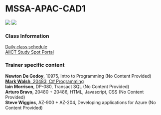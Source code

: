 
# MSSA-APAC-CAD1



![](images/AIICT.png)
![](images/Microsoft.png)

### Class Information
[Daily class schedule](/Documents/CAD-Learning-Plan.md)<br>
[AIICT Study Spot Portal](https://www.studyspot.com.au/my/)




### Trainer specific content

**Newton De Godoy**, 10975, Intro to Programming (No Content Provided)<br>
[**Mark Walsh**, 20483, C# Programming](https://github.com/Mark-AIICT/CAD-2)<br>
**Iain Morrison**, DP-080, Transact SQL (No Content Provided)<br>
**Arturo Bravo**, 20480 + 20486, HTML, Javascript, CSS (No Content Provided)<br>
**Steve Wiggins**, AZ-900 + AZ-204, Developing applications for Azure (No Content Provided)<br>

